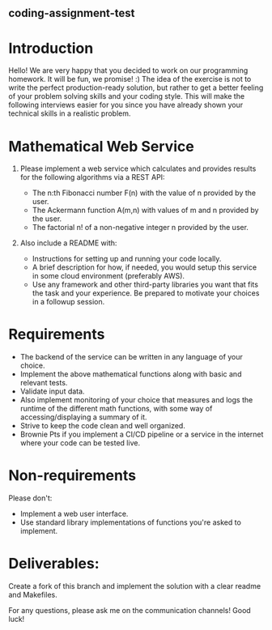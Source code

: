 ## coding-assignment-test


# Introduction

Hello! We are very happy that you decided to work on our programming homework. It will be fun, we promise! :)
The idea of the exercise is not to write the perfect production-ready solution, but rather to get a better feeling of your problem solving skills and your coding style.
This will make the following interviews easier for you since you have already shown your technical skills in a realistic problem.

# Mathematical Web Service

1) Please implement a web service which calculates and provides results for the following algorithms via a REST API:
    - The n:th Fibonacci number F(n) with the value of n provided by the user.
    - The Ackermann function A(m,n) with values of m and n provided by the user.
    - The factorial n! of a non-negative integer n provided by the user.

2) Also include a README with:
   - Instructions for setting up and running your code locally.
   - A brief description for how, if needed, you would setup this service in some cloud environment (preferably AWS).
   - Use any framework and other third-party libraries you want that fits the task and your experience. Be prepared to motivate your choices in a followup session.

# Requirements
- The backend of the service can be written in any language of your choice.
- Implement the above mathematical functions along with basic and relevant tests.
- Validate input data.
- Also implement monitoring of your choice that measures and logs the runtime of the different math functions, with some way of accessing/displaying a summary of it.
- Strive to keep the code clean and well organized.
- Brownie Pts if you implement a CI/CD pipeline or a service in the internet where your code can be tested live. 

# Non-requirements
Please don't:
- Implement a web user interface.
- Use standard library implementations of functions you're asked to implement.


# Deliverables:
Create a fork of this branch and implement the solution with a clear readme and Makefiles.

For any questions, please ask me on the communication channels!
Good luck!

